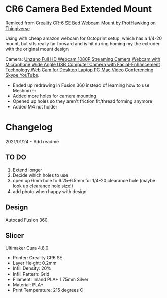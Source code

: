 # CR6 Camera Bed Extended Mount

Remixed from [Creality CR-6 SE Bed Webcam Mount by ProfHawking on Thingiverse](https://www.thingiverse.com/thing:4715726)

Using with cheap amazon webcam for Octoprint setup, which has a 1/4-20 mount, but sits really far forward and is hit during homing my the extruder with the original mount design

Camera: [Unzano Full HD Webcam 1080P,Streaming Camera,Webcam with Microphone,Wide Angle USB Computer Camera with Facial-Enhancement Technology,Web Cam for Desktop Laptop PC Mac,Video Conferencing Skype YouTube](https://smile.amazon.com/gp/product/B07925CYP5).

- Ended up redrawing in Fusion 360 instead of learning how to use Meshmixer
- Added more holes for camera mounting
- Opened up holes so they aren't friction fit/thread forming anymore
- Added M4 nut holder

# Changelog

2021/01/24 - Add readme

## TO DO

1) Extend longer
2) Decide which holes to use
3) open up 6mm hole to 6.25-6.5mm for 1/4-20 clearance hole (maybe look up clearance hole size!)
4) add photo when happy with design

## Design

Autocad Fusion 360 

## Slicer

Ultimaker Cura 4.8.0
- Printer: Creality CR6 SE
- Layer Height: 0.2mm
- Infill Density: 20%
- Infill Pattern: Grid
- Filament: Inland PLA+ 1.75mm Silver
- Material: PLA+
- Print Temperature: 215 degrees C